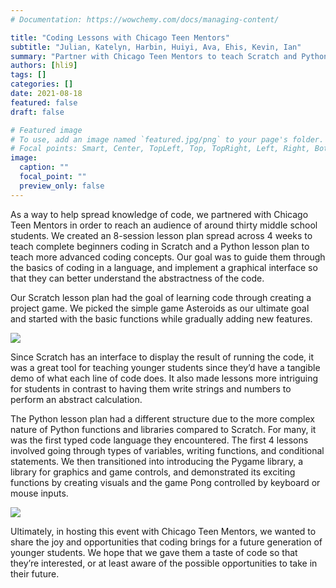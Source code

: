 ```yaml
---
# Documentation: https://wowchemy.com/docs/managing-content/

title: "Coding Lessons with Chicago Teen Mentors"
subtitle: "Julian, Katelyn, Harbin, Huiyi, Ava, Ehis, Kevin, Ian"
summary: "Partner with Chicago Teen Mentors to teach Scratch and Python code to elementary school students "
authors: [hli9]
tags: []
categories: []
date: 2021-08-18
featured: false
draft: false

# Featured image
# To use, add an image named `featured.jpg/png` to your page's folder.
# Focal points: Smart, Center, TopLeft, Top, TopRight, Left, Right, BottomLeft, Bottom, BottomRight.
image:
  caption: ""
  focal_point: ""
  preview_only: false
---
```


As a way to help spread knowledge of code, we partnered with Chicago Teen Mentors in order to reach an audience of around thirty middle school students. We created an 8-session lesson plan spread across 4 weeks to teach complete beginners coding in Scratch and a Python lesson plan to teach more advanced coding concepts. Our goal was to guide them through the basics of coding in a language, and implement a graphical interface so that they can better understand the abstractness of the code. 

Our Scratch lesson plan had the goal of learning code through creating a project game. We picked the simple game Asteroids as our ultimate goal and started with the basic functions while gradually adding new features. 

![](/img/posts/8-18-2021/coding_day2.png)

Since Scratch has an interface to display the result of running the code, it was a great tool for teaching younger students since they’d have a tangible demo of what each line of code does. It also made lessons more intriguing for students in contrast to having them write strings and numbers to perform an abstract calculation. 
	
The Python lesson plan had a different structure due to the more complex nature of Python functions and libraries compared to Scratch. For many, it was the first typed code language they encountered. The first 4 lessons involved going through types of variables, writing functions, and conditional statements. We then transitioned into introducing the Pygame library, a library for graphics and game controls, and demonstrated its exciting functions by creating visuals and the game Pong controlled by keyboard or mouse inputs.

![](/img/posts/8-18-2021/coding_python.png)
	
Ultimately, in hosting this event with Chicago Teen Mentors, we wanted to share the joy and opportunities that coding brings for a future generation of younger students. We hope that we gave them a taste of code so that they’re interested, or at least aware of the possible opportunities to take in their future.
